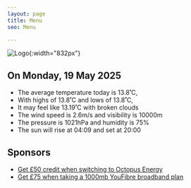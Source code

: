 ```yaml
---
layout: page
title: Menu
seo: Menu

---
```


![Logo](/images/logo.jpg){:width="832px"}

<!-- weather_marker starts -->
## On Monday, 19 May 2025

- The average temperature today is 13.8˚C,
- With highs of 13.8˚C and lows of 13.8˚C,
- It may feel like 13.19˚C with broken clouds
- The wind speed is 2.6m/s and visibility is 10000m
- The pressure is 1021hPa and humidity is 75%
- The sun will rise at 04:09 and set at 20:00

<!-- weather_marker ends -->

## Sponsors

- [Get £50 credit when switching to Octopus Energy](https://bit.ly/3oD1nnS)
- [Get £75 when taking a 1000mb YouFibre broadband plan](https://aklam.io/91zWhU?)
